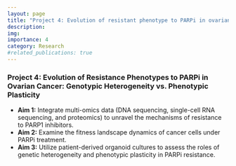 ```yaml
---
layout: page
title: "Project 4: Evolution of resistant phenotype to PARPi in ovarian cancer: genotypic heterogeneity vs phenotypic plasticity"
description: 
img:
importance: 4
category: Research
#related_publications: true
---
```


### Project 4: Evolution of Resistance Phenotypes to PARPi in Ovarian Cancer: Genotypic Heterogeneity vs. Phenotypic Plasticity
- **Aim 1:** Integrate multi-omics data (DNA sequencing, single-cell RNA sequencing, and proteomics) to unravel the mechanisms of resistance to PARP1 inhibitors.
- **Aim 2:** Examine the fitness landscape dynamics of cancer cells under PARPi treatment.
- **Aim 3:** Utilize patient-derived organoid cultures to assess the roles of genetic heterogeneity and phenotypic plasticity in PARPi resistance.
